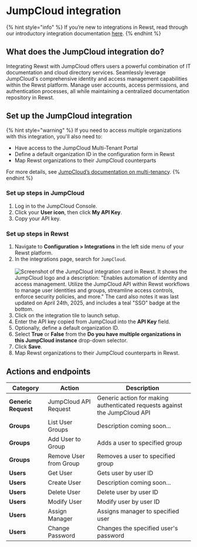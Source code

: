 # JumpCloud integration

{% hint style="info" %}
If you’re new to integrations in Rewst, read through our introductory integration documentation [here](https://docs.rewst.help/documentation/integrations).
{% endhint %}

## What does the JumpCloud integration do?

Integrating Rewst with JumpCloud offers users a powerful combination of IT documentation and cloud directory services. Seamlessly leverage JumpCloud's comprehensive identity and access management capabilities within the Rewst platform. Manage user accounts, access permissions, and authentication processes, all while maintaining a centralized documentation repository in Rewst.&#x20;

## Set up the JumpCloud integration[​](http://localhost:3000/docs/integrations/Documentation/jumpcloud-integration-setup#setup) <a href="#setup" id="setup"></a>

{% hint style="warning" %}
If you need to access multiple organizations with this integration, you'll also need to:

* Have access to the JumpCloud Multi-Tenant Portal
* Define a default organization ID in the configuration form in Rewst
* Map Rewst organizations to their JumpCloud counterparts

For more details, see [JumpCloud’s documentation on multi-tenancy](https://jumpcloud.com/support/multi-tenancy).
{% endhint %}

### Set up steps in JumpCloud

1. Log in to the JumpCloud Console.
2. Click your **User icon**, then click **My API Key**.
3. Copy your API key.

### Set up steps in Rewst

1. Navigate to **Configuration > Integrations** in the left side menu of your Rewst platform.
2. In the integrations page, search for `JumpCloud`.\
   \
   ![Screenshot of the JumpCloud integration card in Rewst. It shows the JumpCloud logo and a description: "Enables automation of identity and access management. Utilize the JumpCloud API within Rewst workflows to manage user identities and groups, streamline access controls, enforce security policies, and more." The card also notes it was last updated on April 24th, 2025, and includes a teal "SSO" badge at the bottom.](<../../../../../.gitbook/assets/Screenshot 2025-04-28 at 2.42.49 PM.png>)
3. Click on the integration tile to launch setup.
4. Enter the API key copied from JumpCloud into the **API Key** field.
5. Optionally, define a default organization ID.
6. Select **True** or **False** from the **Do you have multiple organizations in this JumpCloud instance** drop-down selector.&#x20;
7. Click **Save**.
8. Map Rewst organizations to their JumpCloud counterparts in Rewst.

## Actions and endpoints

| Category            | Action                 | Description                                                                |
| ------------------- | ---------------------- | -------------------------------------------------------------------------- |
| **Generic Request** | JumpCloud API Request  | Generic action for making authenticated requests against the JumpCloud API |
| **Groups**          | List User Groups       | Description coming soon...                                                 |
| **Groups**          | Add User to Group      | Adds a user to specified group                                             |
| **Groups**          | Remove User from Group | Removes a user to specified group                                          |
| **Users**           | Get User               | Gets user by user ID                                                       |
| **Users**           | Create User            | Description coming soon...                                                 |
| **Users**           | Delete User            | Delete user by user ID                                                     |
| **Users**           | Modify User            | Modify user by user ID                                                     |
| **Users**           | Assign Manager         | Assigns manager to specified user                                          |
| **Users**           | Change Password        | Changes the specified user's password                                      |
